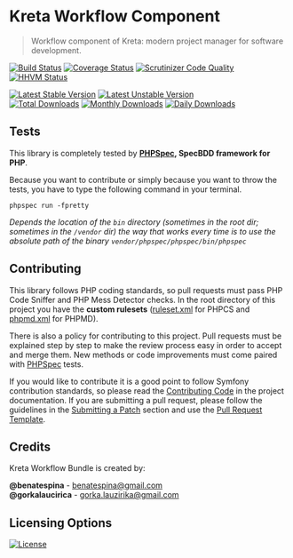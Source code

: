 # Kreta Workflow Component
> Workflow component of Kreta: modern project manager for software development.

[![Build Status](https://travis-ci.org/kreta-io/Workflow.svg?branch=master)](https://travis-ci.org/kreta-io/Workflow)
[![Coverage Status](https://img.shields.io/coveralls/kreta-io/Workflow.svg)](https://coveralls.io/r/kreta-io/Workflow)
[![Scrutinizer Code Quality](https://scrutinizer-ci.com/g/kreta-io/Workflow/badges/quality-score.png?b=master)](https://scrutinizer-ci.com/g/kreta-io/Workflow/?branch=master)
[![HHVM Status](http://hhvm.h4cc.de/badge/kreta/workflow.svg)](http://hhvm.h4cc.de/package/kreta/workflow)

[![Latest Stable Version](https://poser.pugx.org/kreta/workflow/v/stable.svg)](https://packagist.org/packages/kreta/workflow)
[![Latest Unstable Version](https://poser.pugx.org/kreta/workflow/v/unstable.svg)](https://packagist.org/packages/kreta/workflow)
&nbsp;&nbsp;&nbsp;&nbsp;&nbsp;&nbsp;&nbsp;&nbsp;&nbsp;&nbsp;
[![Total Downloads](https://poser.pugx.org/kreta/workflow/downloads.svg)](https://packagist.org/packages/kreta/workflow)
[![Monthly Downloads](https://poser.pugx.org/kreta/workflow/d/monthly.png)](https://packagist.org/packages/kreta/workflow)
[![Daily Downloads](https://poser.pugx.org/kreta/workflow/d/daily.png)](https://packagist.org/packages/kreta/workflow)

Tests
-----

This library is completely tested by **[PHPSpec][1], SpecBDD framework for PHP**.

Because you want to contribute or simply because you want to throw the tests, you have to type the following command
in your terminal.

    phpspec run -fpretty

*Depends the location of the `bin` directory (sometimes in the root dir; sometimes in the `/vendor` dir) the way that
works every time is to use the absolute path of the binary `vendor/phpspec/phpspec/bin/phpspec`*


Contributing
------------

This library follows PHP coding standards, so pull requests must pass PHP Code Sniffer and PHP Mess Detector
checks. In the root directory of this project you have the **custom rulesets** ([ruleset.xml]() for PHPCS and
[phpmd.xml]() for PHPMD).

There is also a policy for contributing to this project. Pull requests must
be explained step by step to make the review process easy in order to
accept and merge them. New methods or code improvements must come paired with [PHPSpec][1] tests.

If you would like to contribute it is a good point to follow Symfony contribution standards,
so please read the [Contributing Code][2] in the project
documentation. If you are submitting a pull request, please follow the guidelines
in the [Submitting a Patch][3] section and use the [Pull Request Template][4].

[1]: http://www.phpspec.net/
[2]: http://symfony.com/doc/current/contributing/code/index.html
[3]: http://symfony.com/doc/current/contributing/code/patches.html#check-list
[4]: http://symfony.com/doc/current/contributing/code/patches.html#make-a-pull-request

Credits
-------
Kreta Workflow Bundle is created by:
>
**@benatespina** - [benatespina@gmail.com](mailto:benatespina@gmail.com)<br/>
**@gorkalaucirica** - [gorka.lauzirika@gmail.com](mailto:gorka.lauzirika@gmail.com)

Licensing Options
-----------------
[![License](https://poser.pugx.org/kreta/workflow/license.svg)](https://github.com/kreta-io/kreta/blob/master/LICENSE.md)
